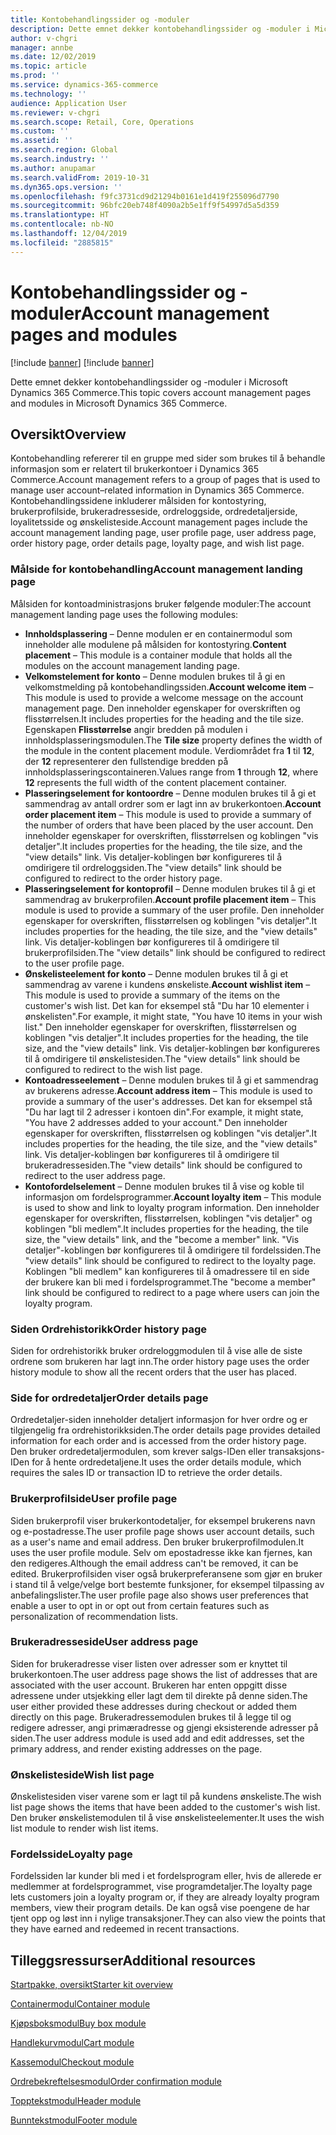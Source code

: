 ```yaml
---
title: Kontobehandlingssider og -moduler
description: Dette emnet dekker kontobehandlingssider og -moduler i Microsoft Dynamics 365 Commerce.
author: v-chgri
manager: annbe
ms.date: 12/02/2019
ms.topic: article
ms.prod: ''
ms.service: dynamics-365-commerce
ms.technology: ''
audience: Application User
ms.reviewer: v-chgri
ms.search.scope: Retail, Core, Operations
ms.custom: ''
ms.assetid: ''
ms.search.region: Global
ms.search.industry: ''
ms.author: anupamar
ms.search.validFrom: 2019-10-31
ms.dyn365.ops.version: ''
ms.openlocfilehash: f9fc3731cd9d21294b0161e1d419f255096d7790
ms.sourcegitcommit: 96bfc20eb748f4090a2b5e1ff9f54997d5a5d359
ms.translationtype: HT
ms.contentlocale: nb-NO
ms.lasthandoff: 12/04/2019
ms.locfileid: "2885815"
---
```

# <a name="account-management-pages-and-modules"></a><span data-ttu-id="84d81-103">Kontobehandlingssider og -moduler</span><span class="sxs-lookup"><span data-stu-id="84d81-103">Account management pages and modules</span></span>

[!include [banner](includes/preview-banner.md)]
[!include [banner](includes/banner.md)]

<span data-ttu-id="84d81-104">Dette emnet dekker kontobehandlingssider og -moduler i Microsoft Dynamics 365 Commerce.</span><span class="sxs-lookup"><span data-stu-id="84d81-104">This topic covers account management pages and modules in Microsoft Dynamics 365 Commerce.</span></span>

## <a name="overview"></a><span data-ttu-id="84d81-105">Oversikt</span><span class="sxs-lookup"><span data-stu-id="84d81-105">Overview</span></span>

<span data-ttu-id="84d81-106">Kontobehandling refererer til en gruppe med sider som brukes til å behandle informasjon som er relatert til brukerkontoer i Dynamics 365 Commerce.</span><span class="sxs-lookup"><span data-stu-id="84d81-106">Account management refers to a group of pages that is used to manage user account–related information in Dynamics 365 Commerce.</span></span> <span data-ttu-id="84d81-107">Kontobehandlingssidene inkluderer målsiden for kontostyring, brukerprofilside, brukeradresseside, ordreloggside, ordredetaljerside, loyalitetsside og ønskelisteside.</span><span class="sxs-lookup"><span data-stu-id="84d81-107">Account management pages include the account management landing page, user profile page, user address page, order history page, order details page, loyalty page, and wish list page.</span></span>

### <a name="account-management-landing-page"></a><span data-ttu-id="84d81-108">Målside for kontobehandling</span><span class="sxs-lookup"><span data-stu-id="84d81-108">Account management landing page</span></span>

<span data-ttu-id="84d81-109">Målsiden for kontoadministrasjons bruker følgende moduler:</span><span class="sxs-lookup"><span data-stu-id="84d81-109">The account management landing page uses the following modules:</span></span>

- <span data-ttu-id="84d81-110">**Innholdsplassering** – Denne modulen er en containermodul som inneholder alle modulene på målsiden for kontostyring.</span><span class="sxs-lookup"><span data-stu-id="84d81-110">**Content placement** – This module is a container module that holds all the modules on the account management landing page.</span></span>
- <span data-ttu-id="84d81-111">**Velkomstelement for konto** – Denne modulen brukes til å gi en velkomstmelding på kontobehandlingssiden.</span><span class="sxs-lookup"><span data-stu-id="84d81-111">**Account welcome item** – This module is used to provide a welcome message on the account management page.</span></span> <span data-ttu-id="84d81-112">Den inneholder egenskaper for overskriften og flisstørrelsen.</span><span class="sxs-lookup"><span data-stu-id="84d81-112">It includes properties for the heading and the tile size.</span></span> <span data-ttu-id="84d81-113">Egenskapen **Flisstørrelse** angir bredden på modulen i innholdsplasseringsmodulen.</span><span class="sxs-lookup"><span data-stu-id="84d81-113">The **Tile size** property defines the width of the module in the content placement module.</span></span> <span data-ttu-id="84d81-114">Verdiområdet fra **1** til **12**, der **12** representerer den fullstendige bredden på innholdsplasseringscontaineren.</span><span class="sxs-lookup"><span data-stu-id="84d81-114">Values range from **1** through **12**, where **12** represents the full width of the content placement container.</span></span>
- <span data-ttu-id="84d81-115">**Plasseringselement for kontoordre** – Denne modulen brukes til å gi et sammendrag av antall ordrer som er lagt inn av brukerkontoen.</span><span class="sxs-lookup"><span data-stu-id="84d81-115">**Account order placement item** – This module is used to provide a summary of the number of orders that have been placed by the user account.</span></span> <span data-ttu-id="84d81-116">Den inneholder egenskaper for overskriften, flisstørrelsen og koblingen "vis detaljer".</span><span class="sxs-lookup"><span data-stu-id="84d81-116">It includes properties for the heading, the tile size, and the "view details" link.</span></span> <span data-ttu-id="84d81-117">Vis detaljer-koblingen bør konfigureres til å omdirigere til ordreloggsiden.</span><span class="sxs-lookup"><span data-stu-id="84d81-117">The "view details" link should be configured to redirect to the order history page.</span></span>
- <span data-ttu-id="84d81-118">**Plasseringselement for kontoprofil** – Denne modulen brukes til å gi et sammendrag av brukerprofilen.</span><span class="sxs-lookup"><span data-stu-id="84d81-118">**Account profile placement item** – This module is used to provide a summary of the user profile.</span></span> <span data-ttu-id="84d81-119">Den inneholder egenskaper for overskriften, flisstørrelsen og koblingen "vis detaljer".</span><span class="sxs-lookup"><span data-stu-id="84d81-119">It includes properties for the heading, the tile size, and the "view details" link.</span></span> <span data-ttu-id="84d81-120">Vis detaljer-koblingen bør konfigureres til å omdirigere til brukerprofilsiden.</span><span class="sxs-lookup"><span data-stu-id="84d81-120">The "view details" link should be configured to redirect to the user profile page.</span></span>
- <span data-ttu-id="84d81-121">**Ønskelisteelement for konto** – Denne modulen brukes til å gi et sammendrag av varene i kundens ønskeliste.</span><span class="sxs-lookup"><span data-stu-id="84d81-121">**Account wishlist item** – This module is used to provide a summary of the items on the customer's wish list.</span></span> <span data-ttu-id="84d81-122">Det kan for eksempel stå "Du har 10 elementer i ønskelisten".</span><span class="sxs-lookup"><span data-stu-id="84d81-122">For example, it might state, "You have 10 items in your wish list."</span></span> <span data-ttu-id="84d81-123">Den inneholder egenskaper for overskriften, flisstørrelsen og koblingen "vis detaljer".</span><span class="sxs-lookup"><span data-stu-id="84d81-123">It includes properties for the heading, the tile size, and the "view details" link.</span></span> <span data-ttu-id="84d81-124">Vis detaljer-koblingen bør konfigureres til å omdirigere til ønskelistesiden.</span><span class="sxs-lookup"><span data-stu-id="84d81-124">The "view details" link should be configured to redirect to the wish list page.</span></span>
- <span data-ttu-id="84d81-125">**Kontoadresseelement** – Denne modulen brukes til å gi et sammendrag av brukerens adresse.</span><span class="sxs-lookup"><span data-stu-id="84d81-125">**Account address item** – This module is used to provide a summary of the user's addresses.</span></span> <span data-ttu-id="84d81-126">Det kan for eksempel stå "Du har lagt til 2 adresser i kontoen din".</span><span class="sxs-lookup"><span data-stu-id="84d81-126">For example, it might state, "You have 2 addresses added to your account."</span></span> <span data-ttu-id="84d81-127">Den inneholder egenskaper for overskriften, flisstørrelsen og koblingen "vis detaljer".</span><span class="sxs-lookup"><span data-stu-id="84d81-127">It includes properties for the heading, the tile size, and the "view details" link.</span></span> <span data-ttu-id="84d81-128">Vis detaljer-koblingen bør konfigureres til å omdirigere til brukeradressesiden.</span><span class="sxs-lookup"><span data-stu-id="84d81-128">The "view details" link should be configured to redirect to the user address page.</span></span>
- <span data-ttu-id="84d81-129">**Kontofordelselement** – Denne modulen brukes til å vise og koble til informasjon om fordelsprogrammer.</span><span class="sxs-lookup"><span data-stu-id="84d81-129">**Account loyalty item** – This module is used to show and link to loyalty program information.</span></span> <span data-ttu-id="84d81-130">Den inneholder egenskaper for overskriften, flisstørrelsen, koblingen "vis detaljer" og koblingen "bli medlem".</span><span class="sxs-lookup"><span data-stu-id="84d81-130">It includes properties for the heading, the tile size, the "view details" link, and the "become a member" link.</span></span> <span data-ttu-id="84d81-131">"Vis detaljer"-koblingen bør konfigureres til å omdirigere til fordelssiden.</span><span class="sxs-lookup"><span data-stu-id="84d81-131">The "view details" link should be configured to redirect to the loyalty page.</span></span> <span data-ttu-id="84d81-132">Koblingen "bli medlem" kan konfigureres til å omadressere til en side der brukere kan bli med i fordelsprogrammet.</span><span class="sxs-lookup"><span data-stu-id="84d81-132">The "become a member" link should be configured to redirect to a page where users can join the loyalty program.</span></span>

### <a name="order-history-page"></a><span data-ttu-id="84d81-133">Siden Ordrehistorikk</span><span class="sxs-lookup"><span data-stu-id="84d81-133">Order history page</span></span>

<span data-ttu-id="84d81-134">Siden for ordrehistorikk bruker ordreloggmodulen til å vise alle de siste ordrene som brukeren har lagt inn.</span><span class="sxs-lookup"><span data-stu-id="84d81-134">The order history page uses the order history module to show all the recent orders that the user has placed.</span></span>

### <a name="order-details-page"></a><span data-ttu-id="84d81-135">Side for ordredetaljer</span><span class="sxs-lookup"><span data-stu-id="84d81-135">Order details page</span></span>

<span data-ttu-id="84d81-136">Ordredetaljer-siden inneholder detaljert informasjon for hver ordre og er tilgjengelig fra ordrehistorikksiden.</span><span class="sxs-lookup"><span data-stu-id="84d81-136">The order details page provides detailed information for each order and is accessed from the order history page.</span></span> <span data-ttu-id="84d81-137">Den bruker ordredetaljermodulen, som krever salgs-IDen eller transaksjons-IDen for å hente ordredetaljene.</span><span class="sxs-lookup"><span data-stu-id="84d81-137">It uses the order details module, which requires the sales ID or transaction ID to retrieve the order details.</span></span>

### <a name="user-profile-page"></a><span data-ttu-id="84d81-138">Brukerprofilside</span><span class="sxs-lookup"><span data-stu-id="84d81-138">User profile page</span></span>

<span data-ttu-id="84d81-139">Siden brukerprofil viser brukerkontodetaljer, for eksempel brukerens navn og e-postadresse.</span><span class="sxs-lookup"><span data-stu-id="84d81-139">The user profile page shows user account details, such as a user's name and email address.</span></span> <span data-ttu-id="84d81-140">Den bruker brukerprofilmodulen.</span><span class="sxs-lookup"><span data-stu-id="84d81-140">It uses the user profile module.</span></span> <span data-ttu-id="84d81-141">Selv om epostadresse ikke kan fjernes, kan den redigeres.</span><span class="sxs-lookup"><span data-stu-id="84d81-141">Although the email address can't be removed, it can be edited.</span></span> <span data-ttu-id="84d81-142">Brukerprofilsiden viser også brukerpreferansene som gjør en bruker i stand til å velge/velge bort bestemte funksjoner, for eksempel tilpassing av anbefalingslister.</span><span class="sxs-lookup"><span data-stu-id="84d81-142">The user profile page also shows user preferences that enable a user to opt in or opt out from certain features such as personalization of recommendation lists.</span></span> 

### <a name="user-address-page"></a><span data-ttu-id="84d81-143">Brukeradresseside</span><span class="sxs-lookup"><span data-stu-id="84d81-143">User address page</span></span>

<span data-ttu-id="84d81-144">Siden for brukeradresse viser listen over adresser som er knyttet til brukerkontoen.</span><span class="sxs-lookup"><span data-stu-id="84d81-144">The user address page shows the list of addresses that are associated with the user account.</span></span> <span data-ttu-id="84d81-145">Brukeren har enten oppgitt disse adressene under utsjekking eller lagt dem til direkte på denne siden.</span><span class="sxs-lookup"><span data-stu-id="84d81-145">The user either provided these addresses during checkout or added them directly on  this page.</span></span> <span data-ttu-id="84d81-146">Brukeradressemodulen brukes til å legge til og redigere adresser, angi primæradresse og gjengi eksisterende adresser på siden.</span><span class="sxs-lookup"><span data-stu-id="84d81-146">The user address module is used add and edit addresses, set the primary address, and render existing addresses on the page.</span></span>

### <a name="wish-list-page"></a><span data-ttu-id="84d81-147">Ønskelisteside</span><span class="sxs-lookup"><span data-stu-id="84d81-147">Wish list page</span></span>

<span data-ttu-id="84d81-148">Ønskelistesiden viser varene som er lagt til på kundens ønskeliste.</span><span class="sxs-lookup"><span data-stu-id="84d81-148">The wish list page shows the items that have been added to the customer's wish list.</span></span> <span data-ttu-id="84d81-149">Den bruker ønskelistemodulen til å vise ønskelisteelementer.</span><span class="sxs-lookup"><span data-stu-id="84d81-149">It uses the wish list module to render wish list items.</span></span>

### <a name="loyalty-page"></a><span data-ttu-id="84d81-150">Fordelsside</span><span class="sxs-lookup"><span data-stu-id="84d81-150">Loyalty page</span></span>

<span data-ttu-id="84d81-151">Fordelssiden lar kunder bli med i et fordelsprogram eller, hvis de allerede er medlemmer at fordelsprogrammet, vise programdetaljer.</span><span class="sxs-lookup"><span data-stu-id="84d81-151">The loyalty page lets customers join a loyalty program or, if they are already loyalty program members, view their program details.</span></span> <span data-ttu-id="84d81-152">De kan også vise poengene de har tjent opp og løst inn i nylige transaksjoner.</span><span class="sxs-lookup"><span data-stu-id="84d81-152">They can also view the points that they have earned and redeemed in recent transactions.</span></span>

## <a name="additional-resources"></a><span data-ttu-id="84d81-153">Tilleggsressurser</span><span class="sxs-lookup"><span data-stu-id="84d81-153">Additional resources</span></span>

[<span data-ttu-id="84d81-154">Startpakke, oversikt</span><span class="sxs-lookup"><span data-stu-id="84d81-154">Starter kit overview</span></span>](starter-kit-overview.md)

[<span data-ttu-id="84d81-155">Containermodul</span><span class="sxs-lookup"><span data-stu-id="84d81-155">Container module</span></span>](add-container-module.md)

[<span data-ttu-id="84d81-156">Kjøpsboksmodul</span><span class="sxs-lookup"><span data-stu-id="84d81-156">Buy box module</span></span>](add-buy-box.md)

[<span data-ttu-id="84d81-157">Handlekurvmodul</span><span class="sxs-lookup"><span data-stu-id="84d81-157">Cart module</span></span>](add-cart-module.md)

[<span data-ttu-id="84d81-158">Kassemodul</span><span class="sxs-lookup"><span data-stu-id="84d81-158">Checkout module</span></span>](add-checkout-module.md)

[<span data-ttu-id="84d81-159">Ordrebekreftelsesmodul</span><span class="sxs-lookup"><span data-stu-id="84d81-159">Order confirmation module</span></span>](order-confirmation-module.md)

[<span data-ttu-id="84d81-160">Topptekstmodul</span><span class="sxs-lookup"><span data-stu-id="84d81-160">Header module</span></span>](author-header-module.md)

[<span data-ttu-id="84d81-161">Bunntekstmodul</span><span class="sxs-lookup"><span data-stu-id="84d81-161">Footer module</span></span>](author-footer-module.md)
